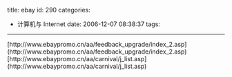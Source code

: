 title: ebay
id: 290
categories:
  - 计算机与 Internet
date: 2006-12-07 08:38:37
tags:
---

<div id="msgcns!9697D6160EFEBC17!958" class="bvMsg"><div>[http://www.ebaypromo.cn/aa/feedback_upgrade/index_2.asp](http://www.ebaypromo.cn/aa/feedback_upgrade/index_2.asp)</div>
<div>[http://www.ebaypromo.cn/aa/carnival/j_list.asp](http://www.ebaypromo.cn/aa/carnival/j_list.asp) </div>
<div> </div></div>